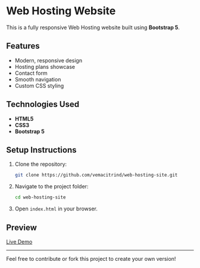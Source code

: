 # Web Hosting Website

This is a fully responsive Web Hosting website built using **Bootstrap 5**.

## Features

- Modern, responsive design
- Hosting plans showcase
- Contact form
- Smooth navigation
- Custom CSS styling

## Technologies Used

- **HTML5**
- **CSS3**
- **Bootstrap 5**

## Setup Instructions

1. Clone the repository:
   ```bash
   git clone https://github.com/vemacitrind/web-hosting-site.git
   ```
2. Navigate to the project folder:
   ```bash
   cd web-hosting-site
   ```
3. Open `index.html` in your browser.

## Preview

[Live Demo](https://vemacitrind.github.io/web-hosting-site/)

---

Feel free to contribute or fork this project to create your own version!

